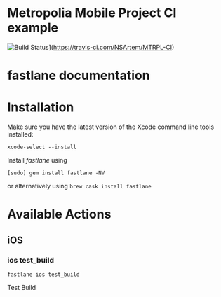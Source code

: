 # Metropolia Mobile Project CI example

![Build Status](https://travis-ci.com/NSArtem/MTRPL-CI.svg?branch=master)](https://travis-ci.com/NSArtem/MTRPL-CI)

fastlane documentation
================
# Installation

Make sure you have the latest version of the Xcode command line tools installed:

```
xcode-select --install
```

Install _fastlane_ using
```
[sudo] gem install fastlane -NV
```
or alternatively using `brew cask install fastlane`

# Available Actions
## iOS
### ios test_build
```
fastlane ios test_build
```
Test Build